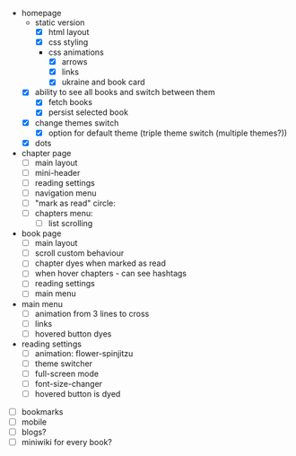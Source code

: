- homepage
  - static version
    - [x] html layout
    - [x] css styling
    - css animations
      - [x] arrows
      - [x] links
      - [x] ukraine and book card
  - [x] ability to see all books and switch between them 
    - [x] fetch books
    - [x] persist selected book
  - [x] change themes switch
    - [x] option for default theme (triple theme switch (multiple themes?))
  - [x] dots
- chapter page
  - [ ] main layout
  - [ ] mini-header
  - [ ] reading settings
  - [ ] navigation menu
  - [ ] "mark as read" circle:
  - [ ] chapters menu:
    - [ ] list scrolling
- book page
  - [ ] main layout
  - [ ] scroll custom behaviour
  - [ ] chapter dyes when marked as read
  - [ ] when hover chapters - can see hashtags
  - [ ] reading settings
  - [ ] main menu 
- main menu
  - [ ] animation from 3 lines to cross
  - [ ] links
  - [ ] hovered button dyes
- reading settings
  - [ ] animation: flower-spinjitzu
  - [ ] theme switcher
  - [ ] full-screen mode
  - [ ] font-size-changer
  - [ ] hovered button is dyed
- [ ] bookmarks
- [ ] mobile
- [ ] blogs?
- [ ] miniwiki for every book?
